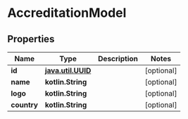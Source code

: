 
# AccreditationModel

## Properties
Name | Type | Description | Notes
------------ | ------------- | ------------- | -------------
**id** | [**java.util.UUID**](java.util.UUID.md) |  |  [optional]
**name** | **kotlin.String** |  |  [optional]
**logo** | **kotlin.String** |  |  [optional]
**country** | **kotlin.String** |  |  [optional]



